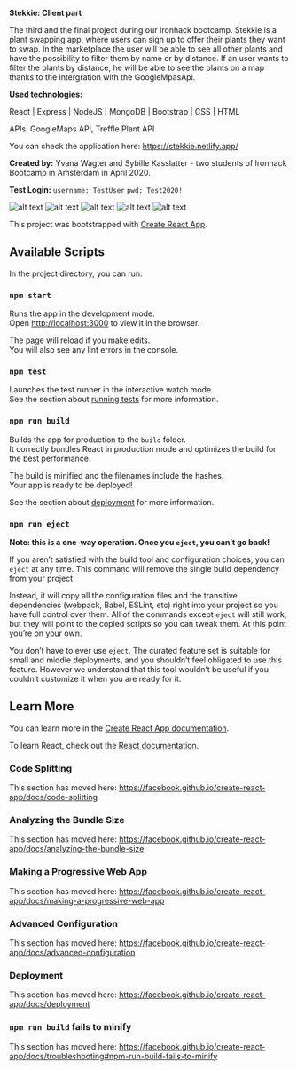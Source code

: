 <b>Stekkie: Client part</b>

The third and the final project during our Ironhack bootcamp. Stekkie is a plant swapping app, where users can sign up to offer their plants they want to swap.
In the marketplace the user will be able to see all other plants and have the possibility to filter them by name or by distance. If an user wants to filter the plants by distance, he will be able to see the plants on a map thanks to the intergration with the GoogleMpasApi.

<b>Used technologies:</b>

React | Express | NodeJS | MongoDB | Bootstrap | CSS | HTML

APIs: GoogleMaps API, Treffle Plant API

You can check the application here: https://stekkie.netlify.app/

<b>Created by:</b> 
Yvana Wagter and Sybille Kasslatter - two students of Ironhack Bootcamp in Amsterdam in April 2020.

<b>Test Login:</b>
`username: TestUser`
`pwd: Test2020!`

![alt text](https://res.cloudinary.com/dwnm4mxrr/image/upload/v1589892901/screenshots/ironhack/stekkie1_x9om7c.png)
![alt text](https://res.cloudinary.com/dwnm4mxrr/image/upload/v1589892901/screenshots/stekkie2_ehodfc.png)
![alt text](https://res.cloudinary.com/dwnm4mxrr/image/upload/v1589892901/screenshots/stekkie3_symx3e.png)
![alt text](https://res.cloudinary.com/dwnm4mxrr/image/upload/v1589892814/screenshots/Screenshot_2020-04-30_at_09.56.25_omd8yh.png)
![alt text](https://res.cloudinary.com/dwnm4mxrr/image/upload/v1589892901/screenshots/stekkie5_jueh1y.png)


This project was bootstrapped with [Create React App](https://github.com/facebook/create-react-app).

## Available Scripts

In the project directory, you can run:

### `npm start`

Runs the app in the development mode.<br />
Open [http://localhost:3000](http://localhost:3000) to view it in the browser.

The page will reload if you make edits.<br />
You will also see any lint errors in the console.

### `npm test`

Launches the test runner in the interactive watch mode.<br />
See the section about [running tests](https://facebook.github.io/create-react-app/docs/running-tests) for more information.

### `npm run build`

Builds the app for production to the `build` folder.<br />
It correctly bundles React in production mode and optimizes the build for the best performance.

The build is minified and the filenames include the hashes.<br />
Your app is ready to be deployed!

See the section about [deployment](https://facebook.github.io/create-react-app/docs/deployment) for more information.

### `npm run eject`

**Note: this is a one-way operation. Once you `eject`, you can’t go back!**

If you aren’t satisfied with the build tool and configuration choices, you can `eject` at any time. This command will remove the single build dependency from your project.

Instead, it will copy all the configuration files and the transitive dependencies (webpack, Babel, ESLint, etc) right into your project so you have full control over them. All of the commands except `eject` will still work, but they will point to the copied scripts so you can tweak them. At this point you’re on your own.

You don’t have to ever use `eject`. The curated feature set is suitable for small and middle deployments, and you shouldn’t feel obligated to use this feature. However we understand that this tool wouldn’t be useful if you couldn’t customize it when you are ready for it.

## Learn More

You can learn more in the [Create React App documentation](https://facebook.github.io/create-react-app/docs/getting-started).

To learn React, check out the [React documentation](https://reactjs.org/).

### Code Splitting

This section has moved here: https://facebook.github.io/create-react-app/docs/code-splitting

### Analyzing the Bundle Size

This section has moved here: https://facebook.github.io/create-react-app/docs/analyzing-the-bundle-size

### Making a Progressive Web App

This section has moved here: https://facebook.github.io/create-react-app/docs/making-a-progressive-web-app

### Advanced Configuration

This section has moved here: https://facebook.github.io/create-react-app/docs/advanced-configuration

### Deployment

This section has moved here: https://facebook.github.io/create-react-app/docs/deployment

### `npm run build` fails to minify

This section has moved here: https://facebook.github.io/create-react-app/docs/troubleshooting#npm-run-build-fails-to-minify
